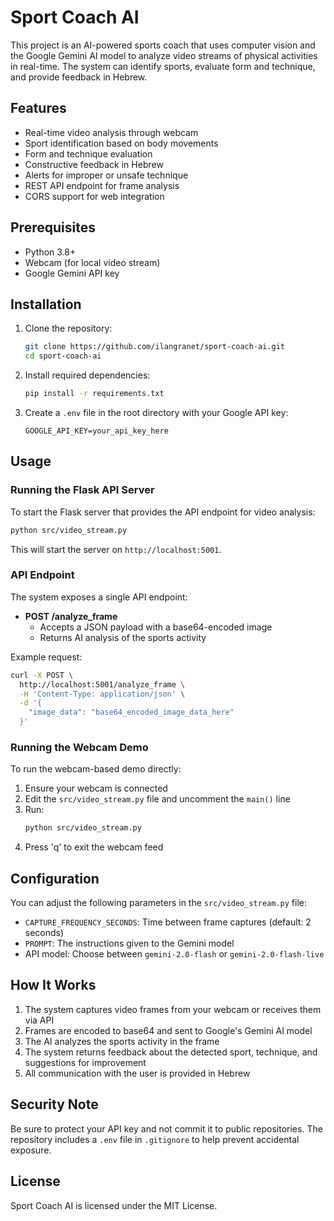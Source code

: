 # Sport Coach AI

This project is an AI-powered sports coach that uses computer vision and the Google Gemini AI model to analyze video streams of physical activities in real-time. The system can identify sports, evaluate form and technique, and provide feedback in Hebrew.

## Features

- Real-time video analysis through webcam
- Sport identification based on body movements
- Form and technique evaluation
- Constructive feedback in Hebrew
- Alerts for improper or unsafe technique
- REST API endpoint for frame analysis
- CORS support for web integration

## Prerequisites

- Python 3.8+
- Webcam (for local video stream)
- Google Gemini API key

## Installation

1. Clone the repository:
   ```bash
   git clone https://github.com/ilangranet/sport-coach-ai.git
   cd sport-coach-ai
   ```

2. Install required dependencies:
   ```bash
   pip install -r requirements.txt
   ```

3. Create a `.env` file in the root directory with your Google API key:
   ```
   GOOGLE_API_KEY=your_api_key_here
   ```

## Usage

### Running the Flask API Server

To start the Flask server that provides the API endpoint for video analysis:

```bash
python src/video_stream.py
```

This will start the server on `http://localhost:5001`.

### API Endpoint

The system exposes a single API endpoint:

- **POST /analyze_frame**
  - Accepts a JSON payload with a base64-encoded image
  - Returns AI analysis of the sports activity

Example request:
```bash
curl -X POST \
  http://localhost:5001/analyze_frame \
  -H 'Content-Type: application/json' \
  -d '{
    "image_data": "base64_encoded_image_data_here"
  }'
```

### Running the Webcam Demo

To run the webcam-based demo directly:

1. Ensure your webcam is connected
2. Edit the `src/video_stream.py` file and uncomment the `main()` line
3. Run:
   ```bash
   python src/video_stream.py
   ```
4. Press 'q' to exit the webcam feed

## Configuration

You can adjust the following parameters in the `src/video_stream.py` file:

- `CAPTURE_FREQUENCY_SECONDS`: Time between frame captures (default: 2 seconds)
- `PROMPT`: The instructions given to the Gemini model
- API model: Choose between `gemini-2.0-flash` or `gemini-2.0-flash-live`

## How It Works

1. The system captures video frames from your webcam or receives them via API
2. Frames are encoded to base64 and sent to Google's Gemini AI model
3. The AI analyzes the sports activity in the frame
4. The system returns feedback about the detected sport, technique, and suggestions for improvement
5. All communication with the user is provided in Hebrew

## Security Note

Be sure to protect your API key and not commit it to public repositories. The repository includes a `.env` file in `.gitignore` to help prevent accidental exposure.

## License

Sport Coach AI is licensed under the MIT License.